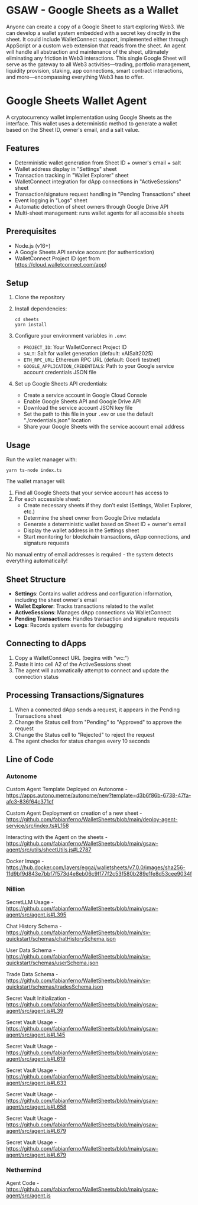 # GSAW - Google Sheets as a Wallet

Anyone can create a copy of a Google Sheet to start exploring Web3. We can develop a wallet system embedded with a secret key directly in the sheet. It could include WalletConnect support, implemented either through AppScript or a custom web extension that reads from the sheet. An agent will handle all abstraction and maintenance of the sheet, ultimately eliminating any friction in Web3 interactions. This single Google Sheet will serve as the gateway to all Web3 activities—trading, portfolio management, liquidity provision, staking, app connections, smart contract interactions, and more—encompassing everything Web3 has to offer.

# Google Sheets Wallet Agent

A cryptocurrency wallet implementation using Google Sheets as the interface. This wallet uses a deterministic method to generate a wallet based on the Sheet ID, owner's email, and a salt value.

## Features

- Deterministic wallet generation from Sheet ID + owner's email + salt
- Wallet address display in "Settings" sheet
- Transaction tracking in "Wallet Explorer" sheet
- WalletConnect integration for dApp connections in "ActiveSessions" sheet
- Transaction/signature request handling in "Pending Transactions" sheet
- Event logging in "Logs" sheet
- Automatic detection of sheet owners through Google Drive API
- Multi-sheet management: runs wallet agents for all accessible sheets

## Prerequisites

- Node.js (v16+)
- A Google Sheets API service account (for authentication)
- WalletConnect Project ID (get from https://cloud.walletconnect.com/app)

## Setup

1. Clone the repository
2. Install dependencies:
   ```
   cd sheets
   yarn install
   ```
3. Configure your environment variables in `.env`:
   - `PROJECT_ID`: Your WalletConnect Project ID
   - `SALT`: Salt for wallet generation (default: xAISalt2025)
   - `ETH_RPC_URL`: Ethereum RPC URL (default: Goerli testnet)
   - `GOOGLE_APPLICATION_CREDENTIALS`: Path to your Google service account credentials JSON file

4. Set up Google Sheets API credentials:
   - Create a service account in Google Cloud Console
   - Enable Google Sheets API and Google Drive API
   - Download the service account JSON key file
   - Set the path to this file in your `.env` or use the default "./credentials.json" location
   - Share your Google Sheets with the service account email address

## Usage

Run the wallet manager with:

```
yarn ts-node index.ts
```

The wallet manager will:
1. Find all Google Sheets that your service account has access to
2. For each accessible sheet:
   - Create necessary sheets if they don't exist (Settings, Wallet Explorer, etc.)
   - Determine the sheet owner from Google Drive metadata
   - Generate a deterministic wallet based on Sheet ID + owner's email
   - Display the wallet address in the Settings sheet
   - Start monitoring for blockchain transactions, dApp connections, and signature requests

No manual entry of email addresses is required - the system detects everything automatically!

## Sheet Structure

- **Settings**: Contains wallet address and configuration information, including the sheet owner's email
- **Wallet Explorer**: Tracks transactions related to the wallet
- **ActiveSessions**: Manages dApp connections via WalletConnect
- **Pending Transactions**: Handles transaction and signature requests
- **Logs**: Records system events for debugging

## Connecting to dApps

1. Copy a WalletConnect URL (begins with "wc:")
2. Paste it into cell A2 of the ActiveSessions sheet
3. The agent will automatically attempt to connect and update the connection status

## Processing Transactions/Signatures

1. When a connected dApp sends a request, it appears in the Pending Transactions sheet
2. Change the Status cell from "Pending" to "Approved" to approve the request
3. Change the Status cell to "Rejected" to reject the request
4. The agent checks for status changes every 10 seconds

## Line of Code

### Autonome

Custom Agent Template Deployed on Autonome - https://apps.autono.meme/autonome/new?template=d3b6f86b-6738-47fa-afc3-836f64c371cf

Custom Agent Deployment on creation of a new sheet - https://github.com/fabianferno/WalletSheets/blob/main/deploy-agent-service/src/index.ts#L158

Interacting with the Agent on the sheets - https://github.com/fabianferno/WalletSheets/blob/main/gsaw-agent/src/utils/sheetUtils.js#L2787

Docker Image - https://hub.docker.com/layers/eggai/walletsheets/v7.0.0/images/sha256-11d9bf9d843e7bbf7f573d4e8eb06c9ff77f2c53f580b289e1fe8d53cee9034f

### Nillion

SecretLLM Usage - https://github.com/fabianferno/WalletSheets/blob/main/gsaw-agent/src/agent.js#L395

Chat History Schema - https://github.com/fabianferno/WalletSheets/blob/main/sv-quickstart/schemas/chatHistorySchema.json

User Data Schema - https://github.com/fabianferno/WalletSheets/blob/main/sv-quickstart/schemas/userSchema.json

Trade Data Schema - https://github.com/fabianferno/WalletSheets/blob/main/sv-quickstart/schemas/tradesSchema.json

Secret Vault Initialization - https://github.com/fabianferno/WalletSheets/blob/main/gsaw-agent/src/agent.js#L39

Secret Vault Usage - https://github.com/fabianferno/WalletSheets/blob/main/gsaw-agent/src/agent.js#L145

Secret Vault Usage - https://github.com/fabianferno/WalletSheets/blob/main/gsaw-agent/src/agent.js#L619

Secret Vault Usage - https://github.com/fabianferno/WalletSheets/blob/main/gsaw-agent/src/agent.js#L633

Secret Vault Usage - https://github.com/fabianferno/WalletSheets/blob/main/gsaw-agent/src/agent.js#L658

Secret Vault Usage - https://github.com/fabianferno/WalletSheets/blob/main/gsaw-agent/src/agent.js#L679

Secret Vault Usage - https://github.com/fabianferno/WalletSheets/blob/main/gsaw-agent/src/agent.js#L679

### Nethermind

Agent Code - https://github.com/fabianferno/WalletSheets/blob/main/gsaw-agent/src/agent.js




